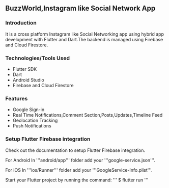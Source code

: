 ## BuzzWorld,Instagram like Social Network App

### Introduction
It is a cross platform Instagram like Social Networking app using hybrid app development with Flutter and Dart.The backend is managed using Firebase and Cloud Firestore.

### Technologies/Tools Used
- Flutter SDK
- Dart
- Android Studio
- Firebase and Cloud Firestore

### Features
- Google Sign-in
- Real Time Notifications,Comment Section,Posts,Updates,Timeline Feed
- Geolocation Tracking
- Push Notifications

### Setup Flutter Firebase integration
Check out the documentation to setup Flutter Firebase integration.

For Android
In '''android/app''' folder add your '''google-service.json'''.

For iOS
In '''ios/Runner''' folder add your '''GoogleService-Info.plist'''.

Start your Flutter project by running the command:
'''
$ flutter run
'''


